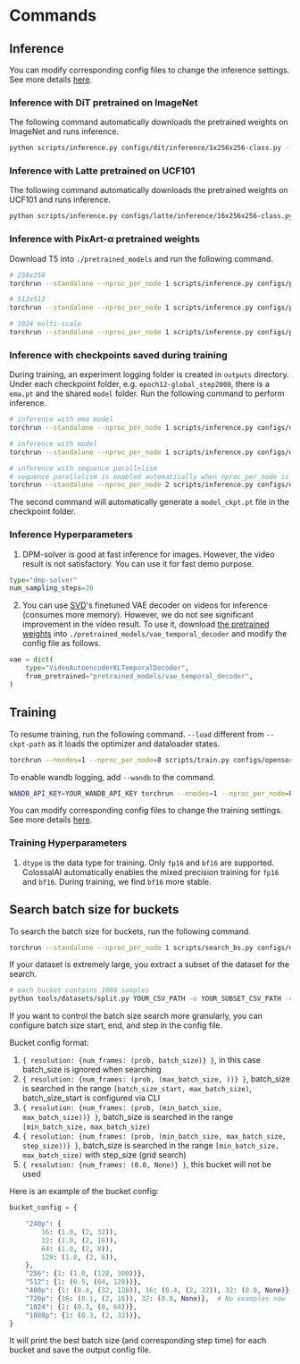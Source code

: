 # Commands

## Inference

You can modify corresponding config files to change the inference settings. See more details [here](/docs/structure.md#inference-config-demos).

### Inference with DiT pretrained on ImageNet

The following command automatically downloads the pretrained weights on ImageNet and runs inference.

```bash
python scripts/inference.py configs/dit/inference/1x256x256-class.py --ckpt-path DiT-XL-2-256x256.pt
```

### Inference with Latte pretrained on UCF101

The following command automatically downloads the pretrained weights on UCF101 and runs inference.

```bash
python scripts/inference.py configs/latte/inference/16x256x256-class.py --ckpt-path Latte-XL-2-256x256-ucf101.pt
```

### Inference with PixArt-α pretrained weights

Download T5 into `./pretrained_models` and run the following command.

```bash
# 256x256
torchrun --standalone --nproc_per_node 1 scripts/inference.py configs/pixart/inference/1x256x256.py --ckpt-path PixArt-XL-2-256x256.pth

# 512x512
torchrun --standalone --nproc_per_node 1 scripts/inference.py configs/pixart/inference/1x512x512.py --ckpt-path PixArt-XL-2-512x512.pth

# 1024 multi-scale
torchrun --standalone --nproc_per_node 1 scripts/inference.py configs/pixart/inference/1x1024MS.py --ckpt-path PixArt-XL-2-1024MS.pth
```

### Inference with checkpoints saved during training

During training, an experiment logging folder is created in `outputs` directory. Under each checkpoint folder, e.g. `epoch12-global_step2000`, there is a `ema.pt` and the shared `model` folder. Run the following command to perform inference.

```bash
# inference with ema model
torchrun --standalone --nproc_per_node 1 scripts/inference.py configs/opensora/inference/16x256x256.py --ckpt-path outputs/001-STDiT-XL-2/epoch12-global_step2000/ema.pt

# inference with model
torchrun --standalone --nproc_per_node 1 scripts/inference.py configs/opensora/inference/16x256x256.py --ckpt-path outputs/001-STDiT-XL-2/epoch12-global_step2000

# inference with sequence parallelism
# sequence parallelism is enabled automatically when nproc_per_node is larger than 1
torchrun --standalone --nproc_per_node 2 scripts/inference.py configs/opensora/inference/16x256x256.py --ckpt-path outputs/001-STDiT-XL-2/epoch12-global_step2000
```

The second command will automatically generate a `model_ckpt.pt` file in the checkpoint folder.

### Inference Hyperparameters

1. DPM-solver is good at fast inference for images. However, the video result is not satisfactory. You can use it for fast demo purpose.

```python
type="dmp-solver"
num_sampling_steps=20
```

2. You can use [SVD](https://huggingface.co/stabilityai/stable-video-diffusion-img2vid-xt)'s finetuned VAE decoder on videos for inference (consumes more memory). However, we do not see significant improvement in the video result. To use it, download [the pretrained weights](https://huggingface.co/maxin-cn/Latte/tree/main/t2v_required_models/vae_temporal_decoder) into `./pretrained_models/vae_temporal_decoder` and modify the config file as follows.

```python
vae = dict(
    type="VideoAutoencoderKLTemporalDecoder",
    from_pretrained="pretrained_models/vae_temporal_decoder",
)
```

## Training

To resume training, run the following command. ``--load`` different from ``--ckpt-path`` as it loads the optimizer and dataloader states.

```bash
torchrun --nnodes=1 --nproc_per_node=8 scripts/train.py configs/opensora/train/64x512x512.py --data-path YOUR_CSV_PATH --load YOUR_PRETRAINED_CKPT
```

To enable wandb logging, add `--wandb` to the command.

```bash
WANDB_API_KEY=YOUR_WANDB_API_KEY torchrun --nnodes=1 --nproc_per_node=8 scripts/train.py configs/opensora/train/64x512x512.py --data-path YOUR_CSV_PATH --wandb True
```

You can modify corresponding config files to change the training settings. See more details [here](/docs/structure.md#training-config-demos).

### Training Hyperparameters

1. `dtype` is the data type for training. Only `fp16` and `bf16` are supported. ColossalAI automatically enables the mixed precision training for `fp16` and `bf16`. During training, we find `bf16` more stable.

## Search batch size for buckets

To search the batch size for buckets, run the following command.

```bash
torchrun --standalone --nproc_per_node 1 scripts/search_bs.py configs/opensora-v1-1/train/benchmark.py --data-path YOUR_CSV_PATH -o YOUR_OUTPUT_CONFIG_PATH --base-resolution 240p --base-frames 128 --batch-size-start 2 --batch-size-end 256 --batch-size-step 2
```

If your dataset is extremely large, you extract a subset of the dataset for the search.

```bash
# each bucket contains 1000 samples
python tools/datasets/split.py YOUR_CSV_PATH -o YOUR_SUBSET_CSV_PATH -c configs/opensora-v1-1/train/video.py -l 1000
```

If you want to control the batch size search more granularly, you can configure batch size start, end, and step in the config file.

Bucket config format:
1. `{ resolution: {num_frames: (prob, batch_size)} }`, in this case batch_size is ignored when searching
2. `{ resolution: {num_frames: (prob, (max_batch_size, ))} }`, batch_size is searched in the range `[batch_size_start, max_batch_size)`, batch_size_start is configured via CLI
3. `{ resolution: {num_frames: (prob, (min_batch_size, max_batch_size))} }`, batch_size is searched in the range `[min_batch_size, max_batch_size)`
4. `{ resolution: {num_frames: (prob, (min_batch_size, max_batch_size, step_size))} }`, batch_size is searched in the range `[min_batch_size, max_batch_size)` with step_size (grid search)
5. `{ resolution: {num_frames: (0.0, None)} }`, this bucket will not be used

Here is an example of the bucket config:

```python
bucket_config = {

    "240p": {
        16: (1.0, (2, 32)),
        32: (1.0, (2, 16)),
        64: (1.0, (2, 8)),
        128: (1.0, (2, 6)),
    },
    "256": {1: (1.0, (128, 300))},
    "512": {1: (0.5, (64, 128))},
    "480p": {1: (0.4, (32, 128)), 16: (0.4, (2, 32)), 32: (0.0, None)},
    "720p": {16: (0.1, (2, 16)), 32: (0.0, None)},  # No examples now
    "1024": {1: (0.3, (8, 64))},
    "1080p": {1: (0.3, (2, 32))},
}
```

It will print the best batch size (and corresponding step time) for each bucket and save the output config file.